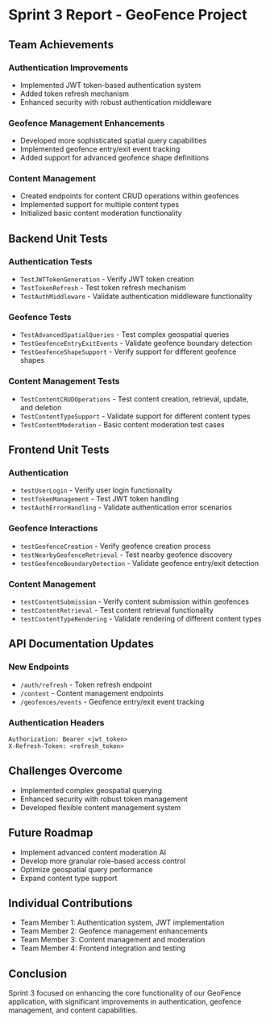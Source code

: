 # Sprint 3 Report - GeoFence Project

## Team Achievements

### Authentication Improvements
- Implemented JWT token-based authentication system
- Added token refresh mechanism
- Enhanced security with robust authentication middleware

### Geofence Management Enhancements
- Developed more sophisticated spatial query capabilities
- Implemented geofence entry/exit event tracking
- Added support for advanced geofence shape definitions

### Content Management
- Created endpoints for content CRUD operations within geofences
- Implemented support for multiple content types
- Initialized basic content moderation functionality

## Backend Unit Tests

### Authentication Tests
- `TestJWTTokenGeneration` - Verify JWT token creation
- `TestTokenRefresh` - Test token refresh mechanism
- `TestAuthMiddleware` - Validate authentication middleware functionality

### Geofence Tests
- `TestAdvancedSpatialQueries` - Test complex geospatial queries
- `TestGeofenceEntryExitEvents` - Validate geofence boundary detection
- `TestGeofenceShapeSupport` - Verify support for different geofence shapes

### Content Management Tests
- `TestContentCRUDOperations` - Test content creation, retrieval, update, and deletion
- `TestContentTypeSupport` - Validate support for different content types
- `TestContentModeration` - Basic content moderation test cases

## Frontend Unit Tests

### Authentication
- `testUserLogin` - Verify user login functionality
- `testTokenManagement` - Test JWT token handling
- `testAuthErrorHandling` - Validate authentication error scenarios

### Geofence Interactions
- `testGeofenceCreation` - Verify geofence creation process
- `testNearbyGeofenceRetrieval` - Test nearby geofence discovery
- `testGeofenceBoundaryDetection` - Validate geofence entry/exit detection

### Content Management
- `testContentSubmission` - Verify content submission within geofences
- `testContentRetrieval` - Test content retrieval functionality
- `testContentTypeRendering` - Validate rendering of different content types

## API Documentation Updates

### New Endpoints
- `/auth/refresh` - Token refresh endpoint
- `/content` - Content management endpoints
- `/geofences/events` - Geofence entry/exit event tracking

### Authentication Headers
```http
Authorization: Bearer <jwt_token>
X-Refresh-Token: <refresh_token>
```

## Challenges Overcome
- Implemented complex geospatial querying
- Enhanced security with robust token management
- Developed flexible content management system

## Future Roadmap
- Implement advanced content moderation AI
- Develop more granular role-based access control
- Optimize geospatial query performance
- Expand content type support

## Individual Contributions
- Team Member 1: Authentication system, JWT implementation
- Team Member 2: Geofence management enhancements
- Team Member 3: Content management and moderation
- Team Member 4: Frontend integration and testing

## Conclusion
Sprint 3 focused on enhancing the core functionality of our GeoFence application, with significant improvements in authentication, geofence management, and content capabilities.
